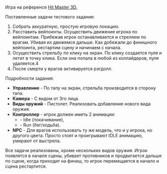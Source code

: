Игра на референсе <a href="https://play.google.com/store/apps/details?id=com.hit.master">Hit Master 3D.</a>

Поставленные задачи тестового задания:
1) Собрать аккуратную, простую игровую локацию.
2) Расставить вейпоинты. Осуществить движение игрока по вейпоинтам. Прибежав игрок останавливается и стреляем по врагам. Убивая их движемся дальше. Как добежали до финишного вейпоинта, рестартим сцену и начинаем с начала.
3) Осуществить стрельбу по клику на экран. По клику создается пуля и летит в точку клика. Если она попала в любой из коллайдеров, пуля удаляется.4
4) После смерти у врагов активируется рэгдолл.

Подробности задания:<ul>
<li><b>Управление</b> - По тапу на экран, стрельба производится в сторону тапа.</li>
<li><b>Камера</b> - С видом от 3го лица.</li>
<li><b>Виды оружий</b> - Пистолет. Реализовать добавление нового вида оружия.</li>
<li><b>Контроллер</b> - игрок должен иметь 2 анимации:<ul>
<li>- Idle (покачивание),</li>
 <li>- Run (бег/ходьба).</li></ul></li>
<li><b>NPC</b> - Для врагов использовать ту же модель, что и у игрока, но другого цвета. Просто стоят и проигрывают IDLE анимацию, умирают от выстрела. </li></ul>

Все задачи реализованы, кроме нескольких видов оружия. 
Игрок появлятся в начале сцены, убивает противников и продвигается дальше по сцене, когда приходит на финиш, то игрок перемещается в начало и сцена рестартится.
